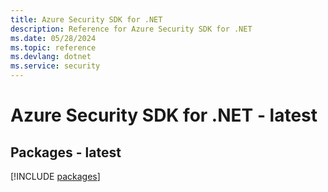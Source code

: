 ```yaml
---
title: Azure Security SDK for .NET
description: Reference for Azure Security SDK for .NET
ms.date: 05/28/2024
ms.topic: reference
ms.devlang: dotnet
ms.service: security
---
```

# Azure Security SDK for .NET - latest
## Packages - latest
[!INCLUDE [packages](security-index.md)]